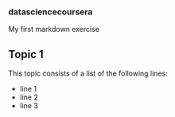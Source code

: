 ### datasciencecoursera
My first markdown exercise

## Topic 1
This topic consists of a list of the following lines:
* line 1
* line 2
* line 3 

